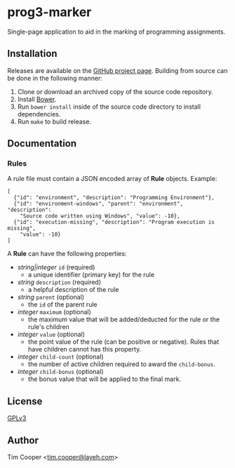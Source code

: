# prog3-marker

Single-page application to aid in the marking of programming assignments.

## Installation

Releases are available on the [GitHub project page](https://github.com/bontibon/prog3-marker/releases). Building from source can be done in the following manner:

1. Clone or download an archived copy of the source code repository.
2. Install [Bower](http://bower.io/).
3. Run `bower install` inside of the source code directory to install dependencies.
4. Run `make` to build release.

## Documentation

### Rules

A rule file must contain a JSON encoded array of **Rule** objects.  Example:

    [
      {"id": "environment", "description": "Programming Environment"},
      {"id": "environment-windows", "parent": "environment", "description":
        "Source code written using Windows", "value": -10},
      {"id": "execution-missing", "description": "Program execution is missing",
        "value": -10}
    ]

A **Rule** can have the following properties:

  - *string|integer* `id` (required)
    - a unique identifier (primary key) for the rule
  - *string* `description` (required)
    - a helpful description of the rule
  - *string* `parent` (optional)
    - the `id` of the parent rule
  - *integer* `maximum` (optional)
    - the maximum value that will be added/deducted for the rule or the rule's children
  - *integer* `value` (optional)
    - the point value of the rule (can be positive or negative). Rules that have children cannot has this property.
  - *integer* `child-count` (optional)
    - the number of active children required to award the `child-bonus`.
  - *integer* `child-bonus` (optional)
    - the bonus value that will be applied to the final mark.

## License

[GPLv3](https://www.gnu.org/copyleft/gpl.html)

## Author

Tim Cooper <<tim.cooper@layeh.com>>
